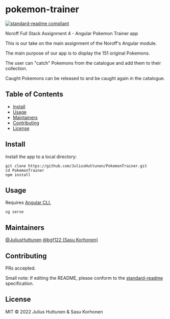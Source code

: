 # pokemon-trainer

[![standard-readme compliant](https://img.shields.io/badge/standard--readme-OK-green.svg?style=flat-square)](https://github.com/RichardLitt/standard-readme)

Noroff Full Stack Assignment 4 - Angular Pokemon Trainer app

This is our take on the main assignment of the Noroff's Angular module.

The main purpose of our app is to display the 151 original Pokemons.

The user can "catch" Pokemons from the catalogue and add them to their collection.

Caught Pokemons can be released to and be caught again in the catalogue.

## Table of Contents

- [Install](#install)
- [Usage](#usage)
- [Maintainers](#maintainers)
- [Contributing](#contributing)
- [License](#license)

## Install

Install the app to a local directory:

```
git clone https://github.com/JuliusHuttunen/PokemonTrainer.git
cd PokemonTrainer
npm install
```

## Usage

Requires [Angular CLI.](https://github.com/angular/angular-cli)

```
ng serve
```

## Maintainers

[@JuliusHuttunen](https://github.com/JuliusHuttunen)
[@bgf122 (Sasu Korhonen)](https://github.com/bgf122)

## Contributing

PRs accepted.

Small note: If editing the README, please conform to the [standard-readme](https://github.com/RichardLitt/standard-readme) specification.

## License

MIT © 2022 Julius Huttunen &amp; Sasu Korhonen
